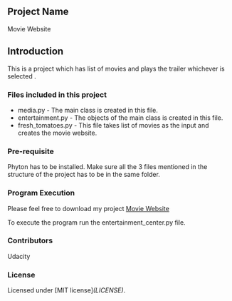 ## Project Name
Movie Website

## Introduction
This is a project  which has list of movies and plays the trailer whichever is selected .

### Files included in this project 
* media.py - The main class is created in this file.
* entertainment.py  - The objects of the main class is created in this file.
* fresh_tomatoes.py - This file takes list of movies as the input and creates the movie website. 

### Pre-requisite
Phyton has to be installed.
Make sure all the 3 files mentioned  in the structure of the project has to be in the same folder.


### Program Execution
Please feel free to download my project [Movie Website](https://github.com/Vinaykmr93/ud036_StarterCode.git)

To execute the program run the entertainment_center.py file.


### Contributors
Udacity

### License
Licensed under [MIT license]_(LICENSE)_.
